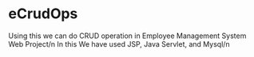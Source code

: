 # eCrudOps
Using this we can do CRUD operation in Employee Management System Web Project/n
In this We have used JSP, Java Servlet, and Mysql/n
